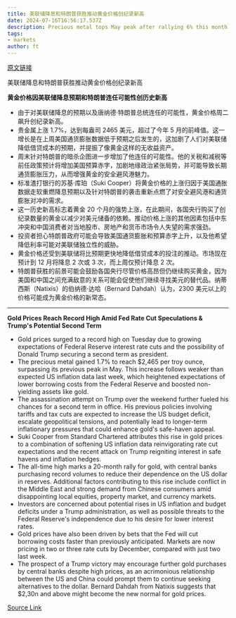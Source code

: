 ```yaml
---
title: 美联储降息和特朗普获胜推动黄金价格创纪录新高
date: 2024-07-16T16:56:17.537Z
description: Precious metal tops May peak after rallying 6% this month
tags: 
- markets
author: ft
---
```


[原文链接](https://ft.com/content/e9231adf-8f08-4dea-824c-b9723dc5d866)

美联储降息和特朗普获胜推动黄金价格创纪录新高

**黄金价格因美联储降息预期和特朗普连任可能性创历史新高**

- 由于对美联储降息的预期以及唐纳德·特朗普总统连任的可能性，黄金价格周二飙升创纪录新高。
- 贵金属上涨 1.7%，达到每盎司 2465 美元，超过了今年 5 月的前峰值。这一增长是在上周美国通货膨胀数据低于预期之后发生的，这加剧了人们对美联储降低借贷成本的预期，并提振了像黄金这样的无收益资产。
- 周末针对特朗普的暗杀企图进一步增加了他连任的可能性。他的关税和减税等前任政策预计将增加美国预算赤字，加剧地缘政治紧张局势，并可能导致长期通货膨胀压力，从而增强黄金的安全避风港魅力。
- 标准渣打银行的苏基·库珀（Suki Cooper）将黄金价格的上涨归因于美国通胀数据走软重燃降息预期以及针对特朗普的袭击重新点燃了对安全避风港和通货膨胀对冲的需求。
- 这一历史新高标志着黄金 20 个月的强势上涨，在此期间，各国央行购买了创纪录数量的黄金以减少对美元储备的依赖。推动价格上涨的其他因素包括中东冲突和中国消费者对当地股市、房地产和货币市场令人失望的需求强劲。
- 投资者担心特朗普政府可能会导致美国通货膨胀和预算赤字上升，以及他希望降低利率可能对美联储独立性的威胁。
- 黄金价格还受到美联储将比预期更快地降低借贷成本的投注的推动。市场现在预计到 12 月将降息 2 次或 3 次，而上周仅预计降息 2 次。
- 特朗普获胜的前景可能会鼓励各国央行尽管价格高昂但仍继续购买黄金，因为美国和中国之间充满敌意的关系可能会促使他们继续寻找美元的替代品。纳蒂西斯（Natixis）的伯纳德·达哈（Bernard Dahdah）认为，2300 美元以上的价格可能成为黄金价格的新常态。

---

 **Gold Prices Reach Record High Amid Fed Rate Cut Speculations & Trump's Potential Second Term**

- Gold prices surged to a record high on Tuesday due to growing expectations of Federal Reserve interest rate cuts and the possibility of Donald Trump securing a second term as president. 
- The precious metal gained 1.7% to reach $2,465 per troy ounce, surpassing its previous peak in May. This increase follows weaker than expected US inflation data last week, which heightened expectations of lower borrowing costs from the Federal Reserve and boosted non-yielding assets like gold.
- The assassination attempt on Trump over the weekend further fueled his chances for a second term in office. His previous policies involving tariffs and tax cuts are expected to increase the US budget deficit, escalate geopolitical tensions, and potentially lead to longer-term inflationary pressures that could enhance gold's safe-haven appeal.
- Suki Cooper from Standard Chartered attributes this rise in gold prices to a combination of softening US inflation data reinvigorating rate cut expectations and the recent attack on Trump reigniting interest in safe havens and inflation hedges. 
- The all-time high marks a 20-month rally for gold, with central banks purchasing record volumes to reduce their dependence on the US dollar in reserves. Additional factors contributing to this rise include conflict in the Middle East and strong demand from Chinese consumers amid disappointing local equities, property market, and currency markets.
- Investors are concerned about potential rises in US inflation and budget deficits under a Trump administration, as well as possible threats to the Federal Reserve's independence due to his desire for lower interest rates. 
- Gold prices have also been driven by bets that the Fed will cut borrowing costs faster than previously anticipated. Markets are now pricing in two or three rate cuts by December, compared with just two last week.
- The prospect of a Trump victory may encourage further gold purchases by central banks despite high prices, as an acrimonious relationship between the US and China could prompt them to continue seeking alternatives to the dollar. Bernard Dahdah from Natixis suggests that $2,30n and above might become the new normal for gold prices.

[Source Link](https://ft.com/content/e9231adf-8f08-4dea-824c-b9723dc5d866)

